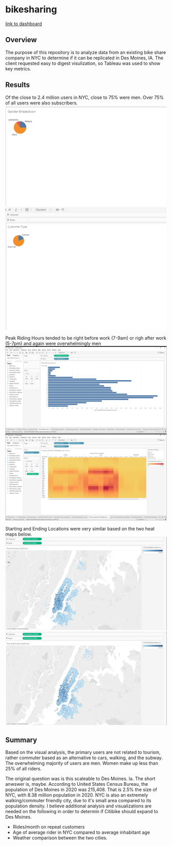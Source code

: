 # bikesharing

[link to dashboard](https://public.tableau.com/app/profile/claudia.wilkis/viz/CitiBikeAnalysis_16545460508360/CitiBikeAnalysis?publish=yes "link to dashboard")

## Overview
The purpose of this repository is to analyze data from an existing bike share company in NYC to determine if it can be replicated in Des Moines, IA. The client requested easy to digest visulization, so Tableau was used to show key metrics.

## Results
Of the close to 2.4 million users in NYC, close to 75% were men. Over 75% of all users were also subscribers. 
![This is an image](https://github.com/cwilkis/bikesharing/blob/main/screenshots/Gender%20Breakdown.png)
![This is an image](https://github.com/cwilkis/bikesharing/blob/main/screenshots/Customer%20Type.png)

Peak Riding Hours tended to be right before work (7-9am) or righ after work (5-7pm) and again were overwhelmingly men
![This is an image](https://github.com/cwilkis/bikesharing/blob/main/screenshots/Peak%20Ride%20Hours.png)
![This is an image](https://github.com/cwilkis/bikesharing/blob/main/screenshots/Rides%20by%20Gender%20by%20Day.png)

Starting and Ending Locations were very similar based on the two heat maps below. 
![This is an image](https://github.com/cwilkis/bikesharing/blob/main/screenshots/Top%20Ending%20Locations.png)
![This is an image](https://github.com/cwilkis/bikesharing/blob/main/screenshots/Top%20Starting%20Locations.png)


## Summary
Based on the visual analysis, the primary users are not related to tourism, rather commuter based as an alternative to cars, walking, and the subway. The overwhelming majority of users are men. Women make up less than 25% of all riders. 

The original question was is this scaleable to Des Moines. Ia. The short anwswer is, maybe. According to United States Census Bureau, the population of Des Moines in 2020 was 215,408. That is 2.5% the size of NYC, with 8.38 million population in 2020. NYC is also an extremely walking/commuter friendly city, due to it's small area compared to its population density. I believe additional analysis and visualizations are needed on the following in order to determin if Citibike should expand to Des Moines. 

- Rides/month on repeat customers
- Age of average rider in NYC compared to average inhabitant age
- Weather comparison between the two cities.  

